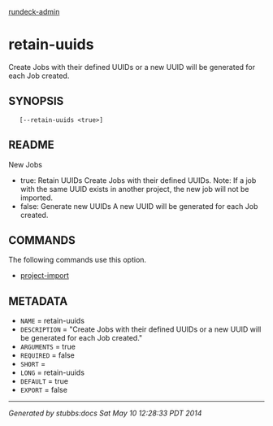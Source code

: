 [rundeck-admin](../../index.html)

# retain-uuids

Create Jobs with their defined UUIDs or a new UUID will be generated for each Job created.

## SYNOPSIS

       [--retain-uuids <true>]

## README

New Jobs

* true: Retain UUIDs Create Jobs with their defined UUIDs. Note: If a job with the same UUID exists in another project, the new job will not be imported.
* false: Generate new UUIDs A new UUID will be generated for each Job created.

## COMMANDS

The following commands use this option.

* [project-import](../../commands/project-import/index.html)

## METADATA

* `NAME` = retain-uuids
* `DESCRIPTION` = "Create Jobs with their defined UUIDs or a new UUID will be generated for each Job created."
* `ARGUMENTS` = true
* `REQUIRED` = false
* `SHORT` = 
* `LONG` = retain-uuids
* `DEFAULT` = true
* `EXPORT` = false

----

*Generated by stubbs:docs Sat May 10 12:28:33 PDT 2014*

